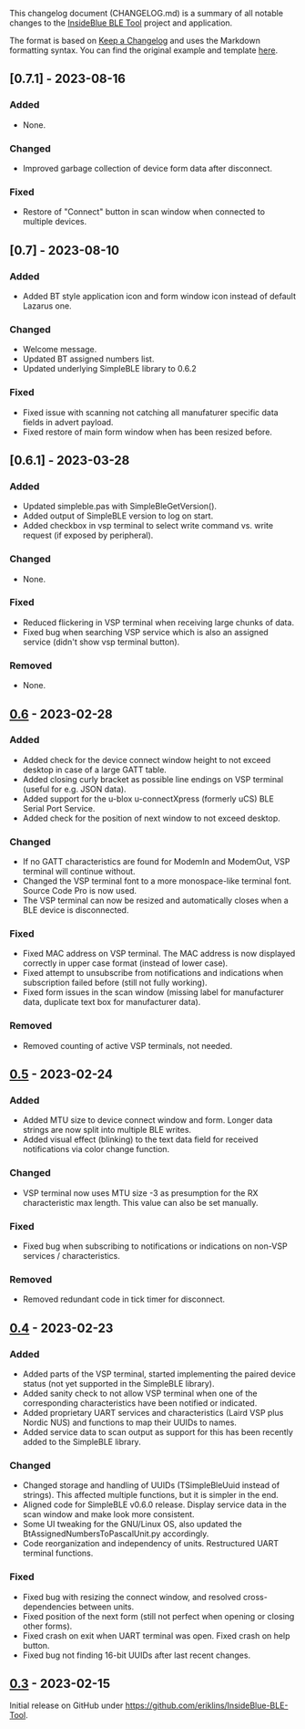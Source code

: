 This changelog document (CHANGELOG.md) is a summary of all notable changes to the [InsideBlue BLE Tool](https://github.com/eriklins/InsideBlue-BLE-Tool) project and application. 

The format is based on [Keep a Changelog](https://keepachangelog.com/en/1.0.0/) and uses the Markdown formatting syntax. You can find the original example and template [here](https://github.com/olivierlacan/keep-a-changelog/blob/main/CHANGELOG.md).


## [0.7.1] - 2023-08-16

### Added

- None.

### Changed

- Improved garbage collection of device form data after disconnect.

### Fixed

- Restore of "Connect" button in scan window when connected to multiple devices.


## [0.7] - 2023-08-10

### Added

- Added BT style application icon and form window icon instead of default Lazarus one.

### Changed

- Welcome message.
- Updated BT assigned numbers list.
- Updated underlying SimpleBLE library to 0.6.2

### Fixed

- Fixed issue with scanning not catching all manufaturer specific data fields in advert payload.
- Fixed restore of main form window when has been resized before.


## [0.6.1] - 2023-03-28

### Added

- Updated simpleble.pas with SimpleBleGetVersion().
- Added output of SimpleBLE version to log on start.
- Added checkbox in vsp terminal to select write command vs. write request (if exposed by peripheral).

### Changed

- None.

### Fixed

- Reduced flickering in VSP terminal when receiving large chunks of data.
- Fixed bug when searching VSP service which is also an assigned service (didn't show vsp terminal button).

### Removed

- None.


## [0.6] - 2023-02-28

### Added

- Added check for the device connect window height to not exceed desktop in case of a large GATT table.
- Added closing curly bracket as possible line endings on VSP terminal (useful for e.g. JSON data).
- Added support for the u-blox u-connectXpress (formerly uCS) BLE Serial Port Service.
- Added check for the position of next window to not exceed desktop.

### Changed

- If no GATT characteristics are found for ModemIn and ModemOut, VSP terminal will continue without.
- Changed the VSP terminal font to a more monospace-like terminal font. Source Code Pro is now used.
- The VSP terminal can now be resized and automatically closes when a BLE device is disconnected.

### Fixed

- Fixed MAC address on VSP terminal. The MAC address is now displayed correctly in upper case format (instead of lower case).
- Fixed attempt to unsubscribe from notifications and indications when subscription failed before (still not fully working).
- Fixed form issues in the scan window (missing label for manufacturer data, duplicate text box for manufacturer data).

### Removed

- Removed counting of active VSP terminals, not needed.


## [0.5] - 2023-02-24

### Added

- Added MTU size to device connect window and form. Longer data strings are now split into multiple BLE writes.
- Added visual effect (blinking) to the text data field for received notifications via color change function.

### Changed

- VSP terminal now uses MTU size -3 as presumption for the RX characteristic max length. This value can also be set manually.

### Fixed
- Fixed bug when subscribing to notifications or indications on non-VSP services / characteristics.

### Removed

- Removed redundant code in tick timer for disconnect.


## [0.4] - 2023-02-23

### Added

- Added parts of the VSP terminal, started implementing the paired device status (not yet supported in the SimpleBLE library).
- Added sanity check to not allow VSP terminal when one of the corresponding characteristics have been notified or indicated.
- Added proprietary UART services and characteristics (Laird VSP plus Nordic NUS) and functions to map their UUIDs to names.
- Added service data to scan output as support for this has been recently added to the SimpleBLE library.

### Changed

- Changed storage and handling of UUIDs (TSimpleBleUuid instead of strings). This affected multiple functions, but it is simpler in the end.
- Aligned code for SimpleBLE v0.6.0 release. Display service data in the scan window and make look more consistent.
- Some UI tweaking for the GNU/Linux OS, also updated the BtAssignedNumbersToPascalUnit.py accordingly.
- Code reorganization and independency of units. Restructured UART terminal functions.

### Fixed
- Fixed bug with resizing the connect window, and resolved cross-dependencies between units.
- Fixed position of the next form (still not perfect when opening or closing other forms).
- Fixed crash on exit when UART terminal was open. Fixed crash on help button.
- Fixed bug not finding 16-bit UUIDs after last recent changes.


## [0.3] - 2023-02-15

Initial release on GitHub under https://github.com/eriklins/InsideBlue-BLE-Tool.



[Unreleased]: https://github.com/eriklins/InsideBlue-BLE-Tool/compare/v0.6...HEAD
[0.6]: https://github.com/eriklins/InsideBlue-BLE-Tool/compare/v0.5...v0.6
[0.5]: https://github.com/eriklins/InsideBlue-BLE-Tool/compare/v0.4...v0.5
[0.4]: https://github.com/eriklins/InsideBlue-BLE-Tool/compare/v0.3...v0.4
[0.3]: https://github.com/eriklins/InsideBlue-BLE-Tool/releases/tag/v0.3
